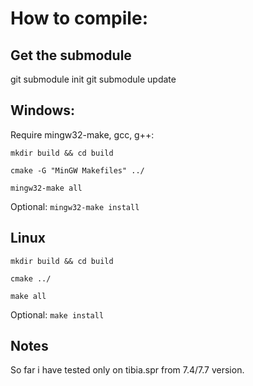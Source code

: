 # How to compile:

## Get the submodule
git submodule init
git submodule update

## Windows:

Require mingw32-make, gcc, g++:

`mkdir build && cd build`

`cmake -G "MinGW Makefiles" ../`

`mingw32-make all`

Optional:
`mingw32-make install`

## Linux

`mkdir build && cd build`

`cmake ../`

`make all`

Optional:
`make install`

## Notes

So far i have tested only on tibia.spr from 7.4/7.7 version. 
